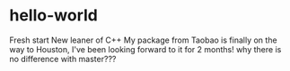 # hello-world
Fresh start
New leaner of C++
My package from Taobao is finally on the way to Houston, I've been looking forward to it for 2 months!
why there is no difference with master???
